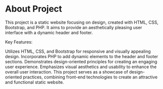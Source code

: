  # About Project
This project is a static website focusing on design, created with HTML, CSS, Bootstrap, and PHP. It aims to provide an aesthetically pleasing user interface with a dynamic header and footer.

Key Features:

Utilizes HTML, CSS, and Bootstrap for responsive and visually appealing design.
Incorporates PHP to add dynamic elements to the header and footer sections.
Demonstrates design-oriented principles for creating an engaging user experience.
Emphasizes visual aesthetics and usability to enhance the overall user interaction.
This project serves as a showcase of design-oriented practices, combining front-end technologies to create an attractive and functional static website.

